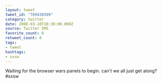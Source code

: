 ```yaml
---
layout: tweet
tweet_id: "769438509"
category: twitter
date: 2008-03-10T18:30:00.000Z
source: Twitter SMS
favorite_count: 0
retweet_count: 0
tags:
- tweet
hashtags:
- sxsw
---
```


Waiting for the browser wars panels to begin. can't we all just get along? #sxsw
